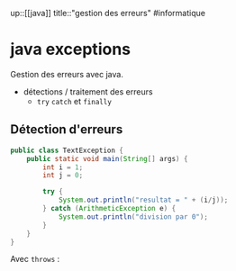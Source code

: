 up::[[java]]
title::"gestion des erreurs"
#informatique 
# java exceptions

Gestion des erreurs avec java.

 - détections / traitement des erreurs
     - `try` `catch` et `finally`

## Détection d'erreurs

```java
public class TextException {
    public static void main(String[] args) {
        int i = 1;
        int j = 0;

        try {
            System.out.println("resultat = " + (i/j));
        } catch (ArithmeticException e) {
            System.out.println("division par 0");
        }
    }
}
```


Avec `throws` :
```java

```

